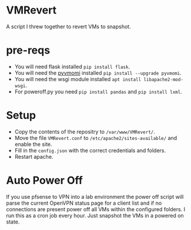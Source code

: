 # VMRevert
A script I threw together to revert VMs to snapshot.

# pre-reqs
* You will need flask installed `pip install flask`.
* You will need the [pyvmomi](https://github.com/vmware/pyvmomi) installed `pip install --upgrade pyvmomi`.
* You will need the wsgi module installed `apt install libapache2-mod-wsgi`.
* For poweroff.py you need `pip install pandas` and `pip install lxml`.

# Setup
* Copy the contents of the repositry to `/var/www/VMRevert/`.
* Move the file `VMRevert.conf` to `/etc/apache2/sites-available/` and enable the site.
* Fill in the `config.json` with the correct credentials and folders.
* Restart apache.

# Auto Power Off
If you use pfsense to VPN into a lab environment the power off script will parse the current OpenVPN status page for a client list and if no connections are present power off all VMs within the configured folders. I run this as a cron job every hour. Just snapshot the VMs in a powered on state.
